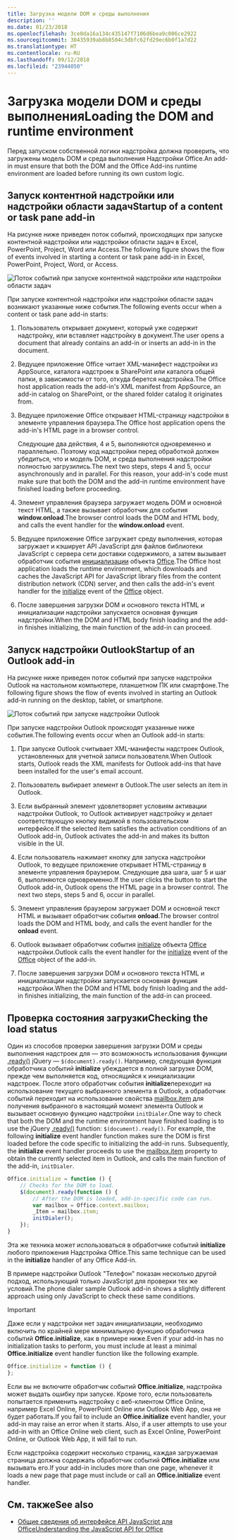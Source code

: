```yaml
---
title: Загрузка модели DOM и среды выполнения
description: ''
ms.date: 01/23/2018
ms.openlocfilehash: 3ce0da16a134c435147f7106d6bea9c006ce2922
ms.sourcegitcommit: 30435939ab8b8504c3dbfc62fd29ec6b0f1a7d22
ms.translationtype: HT
ms.contentlocale: ru-RU
ms.lasthandoff: 09/12/2018
ms.locfileid: "23944050"
---
```

# <a name="loading-the-dom-and-runtime-environment"></a><span data-ttu-id="d9039-102">Загрузка модели DOM и среды выполнения</span><span class="sxs-lookup"><span data-stu-id="d9039-102">Loading the DOM and runtime environment</span></span>



<span data-ttu-id="d9039-103">Перед запуском собственной логики надстройка должна проверить, что загружены модель DOM и среда выполнения Надстройки Office.</span><span class="sxs-lookup"><span data-stu-id="d9039-103">An add-in must ensure that both the DOM and the Office Add-ins runtime environment are loaded before running its own custom logic.</span></span> 

## <a name="startup-of-a-content-or-task-pane-add-in"></a><span data-ttu-id="d9039-104">Запуск контентной надстройки или надстройки области задач</span><span class="sxs-lookup"><span data-stu-id="d9039-104">Startup of a content or task pane add-in</span></span>

<span data-ttu-id="d9039-105">На рисунке ниже приведен поток событий, происходящих при запуске контентной надстройки или надстройки области задач в Excel, PowerPoint, Project, Word или Access.</span><span class="sxs-lookup"><span data-stu-id="d9039-105">The following figure shows the flow of events involved in starting a content or task pane add-in in Excel, PowerPoint, Project, Word, or Access.</span></span>

![Поток событий при запуске контентной надстройки или надстройки области задач](../images/office15-app-sdk-loading-dom-agave-runtime.png)

<span data-ttu-id="d9039-107">При запуске контентной надстройки или надстройки области задач возникают указанные ниже события.</span><span class="sxs-lookup"><span data-stu-id="d9039-107">The following events occur when a content or task pane add-in starts:</span></span> 



1. <span data-ttu-id="d9039-108">Пользователь открывает документ, который уже содержит надстройку, или вставляет надстройку в документ.</span><span class="sxs-lookup"><span data-stu-id="d9039-108">The user opens a document that already contains an add-in or inserts an add-in in the document.</span></span>
    
2. <span data-ttu-id="d9039-109">Ведущее приложение Office читает XML-манифест надстройки из AppSource, каталога надстроек в SharePoint или каталога общей папки, в зависимости от того, откуда берется надстройка.</span><span class="sxs-lookup"><span data-stu-id="d9039-109">The Office host application reads the add-in's XML manifest from AppSource, an add-in catalog on SharePoint, or the shared folder catalog it originates from.</span></span>
    
3. <span data-ttu-id="d9039-110">Ведущее приложение Office открывает HTML-страницу надстройки в элементе управления браузера.</span><span class="sxs-lookup"><span data-stu-id="d9039-110">The Office host application opens the add-in's HTML page in a browser control.</span></span>
    
    <span data-ttu-id="d9039-p101">Следующие два действия, 4 и 5, выполняются одновременно и параллельно. Поэтому код надстройки перед обработкой должен убедиться, что и модель DOM, и среда выполнения надстройки полностью загрузились.</span><span class="sxs-lookup"><span data-stu-id="d9039-p101">The next two steps, steps 4 and 5, occur asynchronously and in parallel. For this reason, your add-in's code must make sure that both the DOM and the add-in runtime environment have finished loading before proceeding.</span></span>
    
4. <span data-ttu-id="d9039-113">Элемент управления браузера загружает модель DOM и основной текст HTML, а также вызывает обработчик для события  **window.onload**.</span><span class="sxs-lookup"><span data-stu-id="d9039-113">The browser control loads the DOM and HTML body, and calls the event handler for the  **window.onload** event.</span></span>
    
5. <span data-ttu-id="d9039-114">Ведущее приложение Office загружает среду выполнения, которая загружает и кэширует API JavaScript для файлов библиотеки JavaScript с сервера сети доставки содержимого, а затем вызывает обработчик события [инициализации](https://docs.microsoft.com/javascript/api/office?view=office-js) объекта [Office](https://docs.microsoft.com/javascript/api/office?view=office-js).</span><span class="sxs-lookup"><span data-stu-id="d9039-114">The Office host application loads the runtime environment, which downloads and caches the JavaScript API for JavaScript library files from the content distribution network (CDN) server, and then calls the add-in's event handler for the [initialize](https://docs.microsoft.com/javascript/api/office?view=office-js) event of the [Office](https://docs.microsoft.com/javascript/api/office?view=office-js) object.</span></span>
    
6. <span data-ttu-id="d9039-115">После завершения загрузки DOM и основного текста HTML и инициализации надстройки запускается основная функция надстройки.</span><span class="sxs-lookup"><span data-stu-id="d9039-115">When the DOM and HTML body finish loading and the add-in finishes initializing, the main function of the add-in can proceed.</span></span>
    

## <a name="startup-of-an-outlook-add-in"></a><span data-ttu-id="d9039-116">Запуск надстройки Outlook</span><span class="sxs-lookup"><span data-stu-id="d9039-116">Startup of an Outlook add-in</span></span>



<span data-ttu-id="d9039-117">На рисунке ниже приведен поток событий при запуске надстройки Outlook на настольном компьютере, планшетном ПК или смартфоне.</span><span class="sxs-lookup"><span data-stu-id="d9039-117">The following figure shows the flow of events involved in starting an Outlook add-in running on the desktop, tablet, or smartphone.</span></span>

![Поток событий при запуске надстройки Outlook](../images/outlook15-loading-dom-agave-runtime.png)

<span data-ttu-id="d9039-119">При запуске надстройки Outlook происходят указанные ниже события.</span><span class="sxs-lookup"><span data-stu-id="d9039-119">The following events occur when an Outlook add-in starts:</span></span> 



1. <span data-ttu-id="d9039-120">При запуске Outlook считывает XML-манифесты надстроек Outlook, установленных для учетной записи пользователя.</span><span class="sxs-lookup"><span data-stu-id="d9039-120">When Outlook starts, Outlook reads the XML manifests for Outlook add-ins that have been installed for the user's email account.</span></span>
    
2. <span data-ttu-id="d9039-121">Пользователь выбирает элемент в Outlook.</span><span class="sxs-lookup"><span data-stu-id="d9039-121">The user selects an item in Outlook.</span></span>
    
3. <span data-ttu-id="d9039-122">Если выбранный элемент удовлетворяет условиям активации надстройки Outlook, то Outlook активирует надстройку и делает соответствующую кнопку видимой в пользовательском интерфейсе.</span><span class="sxs-lookup"><span data-stu-id="d9039-122">If the selected item satisfies the activation conditions of an Outlook add-in, Outlook activates the add-in and makes its button visible in the UI.</span></span>
    
4. <span data-ttu-id="d9039-p102">Если пользователь нажимает кнопку для запуска надстройки Outlook, то ведущее приложение открывает HTML-страницу в элементе управления браузером. Следующие два шага, шаг 5 и шаг 6, выполняются одновременно.</span><span class="sxs-lookup"><span data-stu-id="d9039-p102">If the user clicks the button to start the Outlook add-in, Outlook opens the HTML page in a browser control. The next two steps, steps 5 and 6, occur in parallel.</span></span>
    
5. <span data-ttu-id="d9039-125">Элемент управления браузером загружает DOM и основной текст HTML и вызывает обработчик события  **onload**.</span><span class="sxs-lookup"><span data-stu-id="d9039-125">The browser control loads the DOM and HTML body, and calls the event handler for the  **onload** event.</span></span>
    
6. <span data-ttu-id="d9039-126">Outlook вызывает обработчик события [initialize](https://docs.microsoft.com/javascript/api/office?view=office-js) объекта [Office](https://docs.microsoft.com/javascript/api/office?view=office-js) надстройки.</span><span class="sxs-lookup"><span data-stu-id="d9039-126">Outlook calls the event handler for the [initialize](https://docs.microsoft.com/javascript/api/office?view=office-js) event of the [Office](https://docs.microsoft.com/javascript/api/office?view=office-js) object of the add-in.</span></span>
    
7. <span data-ttu-id="d9039-127">После завершения загрузки DOM и основного текста HTML и инициализации надстройки запускается основная функция надстройки.</span><span class="sxs-lookup"><span data-stu-id="d9039-127">When the DOM and HTML body finish loading and the add-in finishes initializing, the main function of the add-in can proceed.</span></span>
    

## <a name="checking-the-load-status"></a><span data-ttu-id="d9039-128">Проверка состояния загрузки</span><span class="sxs-lookup"><span data-stu-id="d9039-128">Checking the load status</span></span>


<span data-ttu-id="d9039-p103">Один из способов проверки завершения загрузки DOM и среды выполнения надстроек для — это возможность использования функции [.ready()](http://api.jquery.com/ready/) jQuery — `$(document).ready()`. Например, следующая функция обработчика событий  **initialize** убеждается в полной загрузке DOM, прежде чем выполняется код, относящийся к инициализации надстроек. После этого обработчик события **initialize**переходит на использование текущего выбранного элемента в Outlook, а обработчик событий переходит на использование свойства [mailbox.item](https://docs.microsoft.com/javascript/api/outlook/office.mailbox?view=office-js) для получения выбранного в настоящий момент элемента Outlook и вызывает основную функцию надстройки `initDialer`.</span><span class="sxs-lookup"><span data-stu-id="d9039-p103">One way to check that both the DOM and the runtime environment have finished loading is to use the jQuery [.ready()](http://api.jquery.com/ready/) function: `$(document).ready()`. For example, the following  **initialize** event handler function makes sure the DOM is first loaded before the code specific to initializing the add-in runs. Subsequently, the **initialize** event handler proceeds to use the [mailbox.item](https://docs.microsoft.com/javascript/api/outlook/office.mailbox?view=office-js) property to obtain the currently selected item in Outlook, and calls the main function of the add-in, `initDialer`.</span></span>


```js
Office.initialize = function () {
    // Checks for the DOM to load.
    $(document).ready(function () {
        // After the DOM is loaded, add-in-specific code can run.
        var mailbox = Office.context.mailbox;
        _Item = mailbox.item;
        initDialer();
    });
}
```

<span data-ttu-id="d9039-132">Эта же техника может использоваться в обработчике событий  **initialize** любого приложения Надстройка Office.</span><span class="sxs-lookup"><span data-stu-id="d9039-132">This same technique can be used in the  **initialize** handler of any Office Add-in.</span></span>

<span data-ttu-id="d9039-133">В примере надстройки Outlook "Телефон" показан несколько другой подход, использующий только JavaScript для проверки тех же условий.</span><span class="sxs-lookup"><span data-stu-id="d9039-133">The phone dialer sample Outlook add-in shows a slightly different approach using only JavaScript to check these same conditions.</span></span> 

> [!IMPORTANT]
> <span data-ttu-id="d9039-134">Даже если у надстройки нет задач инициализации, необходимо включить по крайней мере минимальную функцию обработчика событий **Office.initialize**, как в примере ниже.</span><span class="sxs-lookup"><span data-stu-id="d9039-134">Even if your add-in has no initialization tasks to perform, you must include at least a minimal **Office.initialize** event handler function like the following example.</span></span>

```js
Office.initialize = function () {
};
```

<span data-ttu-id="d9039-p104">Если вы не включите обработчик событий  **Office.initialize**, надстройка может выдать ошибку при запуске. Кроме того, если пользователь попытается применить надстройку с веб-клиентом Office Online, например Excel Online, PowerPoint Online или Outlook Web App, она не будет работать.</span><span class="sxs-lookup"><span data-stu-id="d9039-p104">If you fail to include an  **Office.initialize** event handler, your add-in may raise an error when it starts. Also, if a user attempts to use your add-in with an Office Online web client, such as Excel Online, PowerPoint Online, or Outlook Web App, it will fail to run.</span></span>

<span data-ttu-id="d9039-137">Если надстройка содержит несколько страниц, каждая загружаемая страница должна содержать обработчик событий  **Office.initialize** или вызывать его.</span><span class="sxs-lookup"><span data-stu-id="d9039-137">If your add-in includes more than one page, whenever it loads a new page that page must include or call an  **Office.initialize** event handler.</span></span>


## <a name="see-also"></a><span data-ttu-id="d9039-138">См. также</span><span class="sxs-lookup"><span data-stu-id="d9039-138">See also</span></span>

- [<span data-ttu-id="d9039-139">Общие сведения об интерфейсе API JavaScript для Office</span><span class="sxs-lookup"><span data-stu-id="d9039-139">Understanding the JavaScript API for Office</span></span>](understanding-the-javascript-api-for-office.md)
    
